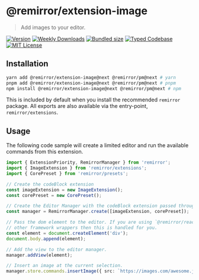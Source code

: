 # @remirror/extension-image

> Add images to your editor.

[![Version][version]][npm] [![Weekly Downloads][downloads-badge]][npm] [![Bundled size][size-badge]][size] [![Typed Codebase][typescript]](#) [![MIT License][license]](#)

[version]: https://flat.badgen.net/npm/v/@remirror/extension-image/next
[npm]: https://npmjs.com/package/@remirror/extension-image/v/next
[license]: https://flat.badgen.net/badge/license/MIT/purple
[size]: https://bundlephobia.com/result?p=@remirror/extension-image@next
[size-badge]: https://flat.badgen.net/bundlephobia/minzip/@remirror/extension-image@next
[typescript]: https://flat.badgen.net/badge/icon/TypeScript?icon=typescript&label
[downloads-badge]: https://badgen.net/npm/dw/@remirror/extension-image/red?icon=npm

## Installation

```bash
yarn add @remirror/extension-image@next @remirror/pm@next # yarn
pnpm add @remirror/extension-image@next @remirror/pm@next # pnpm
npm install @remirror/extension-image@next @remirror/pm@next # npm
```

This is included by default when you install the recommended `remirror` package. All exports are also available via the entry-point, `remirror/extensions`.

## Usage

The following code sample will create a limited editor and run the available commands from this extension.

```ts
import { ExtensionPriority, RemirrorManager } from 'remirror';
import { ImageExtension } from 'remirror/extensions';
import { CorePreset } from 'remirror/presets';

// Create the codeBlock extension
const imageExtension = new ImageExtension();
const corePreset = new CorePreset();

// Create the Editor Manager with the codeBlock extension passed through.
const manager = RemirrorManager.create([imageExtension, corePreset]);

// Pass the dom element to the editor. If you are using `@remirror/react` or
// other framework wrappers then this is handled for you.
const element = document.createElement('div');
document.body.append(element);

// Add the view to the editor manager.
manager.addView(element);

// Insert an image at the current selection.
manager.store.commands.insertImage({ src: `https://images.com/awesome.jpg` });
```
